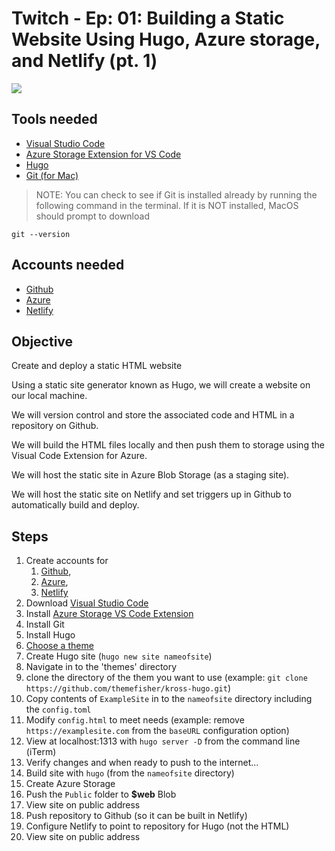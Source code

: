 # Twitch - Ep: 01: Building a Static Website Using Hugo, Azure storage, and Netlify (pt. 1)

[![](img/twitch02-github.png)](https://youtu.be/jRgcvNpzpL0)

## Tools needed

- [Visual Studio Code](https://code.visualstudio.com/?wt.mc_id=twitch02-github-jahand)
- [Azure Storage Extension for VS Code](https://marketplace.visualstudio.com/items?itemName=ms-azuretools.vscode-azurestorage)
- [Hugo](https://gohugo.io/)
- [Git (for Mac)](https://sourceforge.net/projects/git-osx-installer/)

>NOTE: You can check to see if Git is installed already by running the following command in the terminal. If it is NOT installed, MacOS should prompt to download

```
git --version
```

## Accounts needed

- [Github](https://github.com/join/?wt.mc_id=twitch02-github-jahand)
- [Azure](http://azure.com/join/?wt.mc_id=twitch02-github-jahand)
- [Netlify](https://app.netlify.com/signup)

## Objective

Create and deploy a static HTML website

Using a static site generator known as Hugo, we will create a website on our local machine.

We will version control and store the associated code and HTML in a repository on Github.

We will build the HTML files locally and then push them to storage using the Visual Code Extension for Azure.

We will host the static site in Azure Blob Storage (as a staging site).

We will host the static site on Netlify and set triggers up in Github to automatically build and deploy.

## Steps

1. Create accounts for
   1. [Github](https://github.com/join/?wt.mc_id=twitch02-github-jahand),
   2. [Azure](http://azure.com/join/?wt.mc_id=twitch02-github-jahand),
   3. [Netlify](https://app.netlify.com/signup)
2. Download [Visual Studio Code](https://code.visualstudio.com/?wt.mc_id=twitch02-github-jahand)
3. Install [Azure Storage VS Code Extension](https://marketplace.visualstudio.com/items?itemName=ms-azuretools.vscode-azurestorage)
4. Install Git
5. Install Hugo
6. [Choose a theme](https://themes.gohugo.io/)
7. Create Hugo site (`hugo new site nameofsite`)
8. Navigate in to the 'themes' directory
9. clone the directory of the them you want to use (example: `git clone https://github.com/themefisher/kross-hugo.git`)
10. Copy contents of `ExampleSite` in to the `nameofsite` directory including the `config.toml`
11. Modify `config.html` to meet needs (example: remove `https://examplesite.com` from the `baseURL` configuration option)
12. View at localhost:1313 with `hugo server -D` from the command line (iTerm)
13. Verify changes and when ready to push to the internet...
14. Build site with `hugo` (from the `nameofsite` directory)
15. Create Azure Storage
16. Push the `Public` folder to **$web** Blob
17. View site on public address
18. Push repository to Github (so it can be built in Netlify)
19. Configure Netlify to point to repository for Hugo (not the HTML)
20. View site on public address